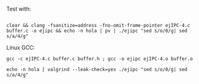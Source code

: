 Test with: 

```clear && clang -Weverything ejIPC-4.c buffer.c -o ejipc && echo -n hola | pv | ./ejipc "sed s/o/0/g| sed s/a/4/g"
```

```
clear && clang -fsanitize=address -fno-omit-frame-pointer ejIPC-4.c buffer.c -o ejipc && echo -n hola | pv | ./ejipc "sed s/o/0/g| sed s/a/4/g"
```

Linux GCC: 

```
gcc -c ejIPC-4.c buffer.c buffer.h ; gcc -o ejipc ejIPC-4.o buffer.o
```

```
echo -n hola | valgrind --leak-check=yes ./ejipc "sed s/o/0/g| sed s/a/4/g"
```